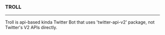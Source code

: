 ### **TROLL**
___
Troll is api-based kinda Twitter Bot that uses 'twitter-api-v2' package, not Twitter's V2 APIs directly.
